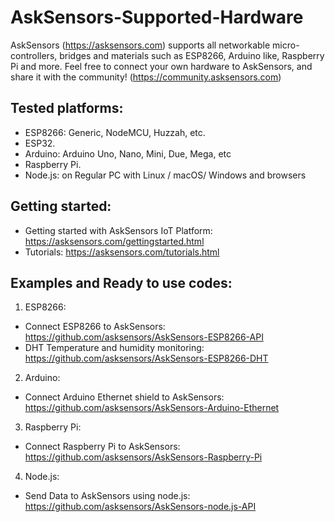 # AskSensors-Supported-Hardware
AskSensors (https://asksensors.com) supports all networkable micro-controllers, bridges and materials such as ESP8266, Arduino like, Raspberry Pi and more.
Feel free to connect your own hardware to AskSensors, and share it with the community! (https://community.asksensors.com)

Tested platforms:
-
- ESP8266: Generic, NodeMCU, Huzzah, etc.
- ESP32.
- Arduino: Arduino Uno, Nano, Mini, Due, Mega, etc
- Raspberry Pi.
- Node.js: on Regular PC with Linux / macOS/ Windows and browsers

Getting started:
- 
- Getting started with AskSensors IoT Platform: https://asksensors.com/gettingstarted.html
- Tutorials: https://asksensors.com/tutorials.html

Examples and Ready to use codes:
-
1) ESP8266:
- Connect ESP8266 to AskSensors: https://github.com/asksensors/AskSensors-ESP8266-API
- DHT Temperature and humidity monitoring: https://github.com/asksensors/AskSensors-ESP8266-DHT
2) Arduino:
- Connect Arduino Ethernet shield to AskSensors: https://github.com/asksensors/AskSensors-Arduino-Ethernet 
3) Raspberry Pi:
- Connect Raspberry Pi to AskSensors: https://github.com/asksensors/AskSensors-Raspberry-Pi
4) Node.js:
- Send Data to AskSensors using node.js: https://github.com/asksensors/AskSensors-node.js-API

